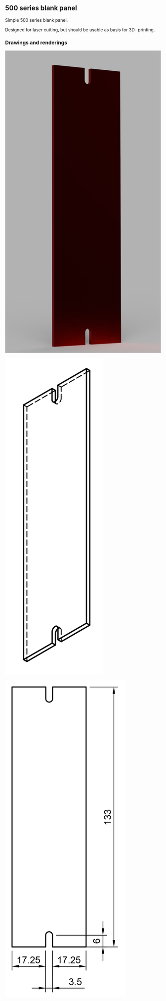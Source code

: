 
## 500 series blank panel

Simple 500 series blank panel.

Designed for laser cutting, but should be usable as basis for 3D- printing.


### Drawings and renderings

![](./render.png "img")

![](./isometric.png "img")

![](./meassurements.png "img")


